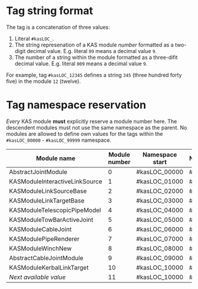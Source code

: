 # Tag string format

The tag is a concatenation of three values:
1. Literal `#kasLOC_`.
2. The string represenation of a KAS module _number_ formatted as a two-digit decimal value. E.g. literal
   `09` means a decimal value `9`.
3. The number of a string within the module formatted as a three-difit decimal value. E.g. literal `009`
   means a decimal value `9`.

For example, tag `#kasLOC_12345` defines a string `345` (three hundred forty five) in the module `12` (twelve).

# Tag namespace reservation

_Every_ KAS module **must** explicitly reserve a module number here. The descendent modules must
not use the same namespace as the parent. No modules are allowed to define own values for the tags within the
`#kasLOC_00000` - `#kasLOC_99999` namespace.

Module name | Module number | Namespace start | Namespace end |
------------|---------------|-----------------|---------------|
AbstractJointModule | 0 | #kasLOC_00000 | #kasLOC_00999
KASModuleInteractiveLinkSource | 1 | #kasLOC_01000 | #kasLOC_01999
KASModuleLinkSourceBase | 2 | #kasLOC_02000 | #kasLOC_02999
KASModuleLinkTargetBase | 3 | #kasLOC_03000 | #kasLOC_03999
KASModuleTelescopicPipeModel | 4 | #kasLOC_04000 | #kasLOC_04999
KASModuleTowBarActiveJoint | 5 | #kasLOC_05000 | #kasLOC_05999
KASModuleCableJoint | 6 | #kasLOC_06000 | #kasLOC_06999
KASModulePipeRenderer | 7 | #kasLOC_07000 | #kasLOC_07999
KASModuleWinchNew | 8 | #kasLOC_08000 | #kasLOC_08999
AbstractCableJointModule | 9 | #kasLOC_09000 | #kasLOC_09999
KASModuleKerbalLinkTarget | 10 | #kasLOC_10000 | #kasLOC_10999
_Next available value_ | 11 | #kasLOC_10000 | #kasLOC_10999
